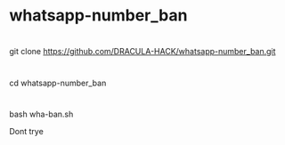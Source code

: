 # whatsapp-number_ban
#
#
git clone https://github.com/DRACULA-HACK/whatsapp-number_ban.git
#
#
cd whatsapp-number_ban
#
#
bash wha-ban.sh





















Dont trye
